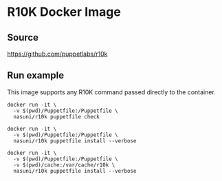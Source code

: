 # R10K Docker Image

## Source
https://github.com/puppetlabs/r10k

## Run example
This image supports any R10K command passed directly to the container.
```
docker run -it \
  -v $(pwd)/Puppetfile:/Puppetfile \
  nasuni/r10k puppetfile check
```
```
docker run -it \
  -v $(pwd)/Puppetfile:/Puppetfile \
  nasuni/r10k puppetfile install --verbose
```
```
docker run -it \
  -v $(pwd)/Puppetfile:/Puppetfile \
  -v $(pwd)/cache:/var/cache/r10k \
  nasuni/r10k puppetfile install --verbose
```
